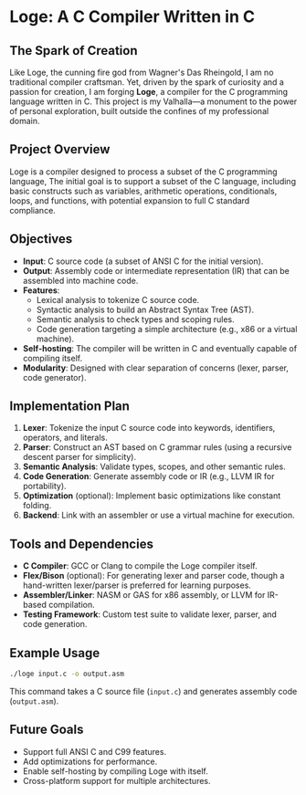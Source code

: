 # Loge: A C Compiler Written in C

## The Spark of Creation

Like Loge, the cunning fire god from Wagner's Das Rheingold, I am no traditional compiler craftsman. Yet, driven by the spark of curiosity and a passion for creation, I am forging **Loge**, a compiler for the C programming language written in C. This project is my Valhalla—a monument to the power of personal exploration, built outside the confines of my professional domain.

## Project Overview

Loge is a compiler designed to process a subset of the C programming language, The initial goal is to support a subset of the C language, including basic constructs such as variables, arithmetic operations, conditionals, loops, and functions, with potential expansion to full C standard compliance.


## Objectives
- **Input**: C source code (a subset of ANSI C for the initial version).
- **Output**: Assembly code or intermediate representation (IR) that can be assembled into machine code.
- **Features**:
  - Lexical analysis to tokenize C source code.
  - Syntactic analysis to build an Abstract Syntax Tree (AST).
  - Semantic analysis to check types and scoping rules.
  - Code generation targeting a simple architecture (e.g., x86 or a virtual machine).
- **Self-hosting**: The compiler will be written in C and eventually capable of compiling itself.
- **Modularity**: Designed with clear separation of concerns (lexer, parser, code generator).

## Implementation Plan
1. **Lexer**: Tokenize the input C source code into keywords, identifiers, operators, and literals.
2. **Parser**: Construct an AST based on C grammar rules (using a recursive descent parser for simplicity).
3. **Semantic Analysis**: Validate types, scopes, and other semantic rules.
4. **Code Generation**: Generate assembly code or IR (e.g., LLVM IR for portability).
5. **Optimization** (optional): Implement basic optimizations like constant folding.
6. **Backend**: Link with an assembler or use a virtual machine for execution.

## Tools and Dependencies
- **C Compiler**: GCC or Clang to compile the Loge compiler itself.
- **Flex/Bison** (optional): For generating lexer and parser code, though a hand-written lexer/parser is preferred for learning purposes.
- **Assembler/Linker**: NASM or GAS for x86 assembly, or LLVM for IR-based compilation.
- **Testing Framework**: Custom test suite to validate lexer, parser, and code generation.

## Example Usage
```bash
./loge input.c -o output.asm
```
This command takes a C source file (`input.c`) and generates assembly code (`output.asm`).

## Future Goals
- Support full ANSI C and C99 features.
- Add optimizations for performance.
- Enable self-hosting by compiling Loge with itself.
- Cross-platform support for multiple architectures.
